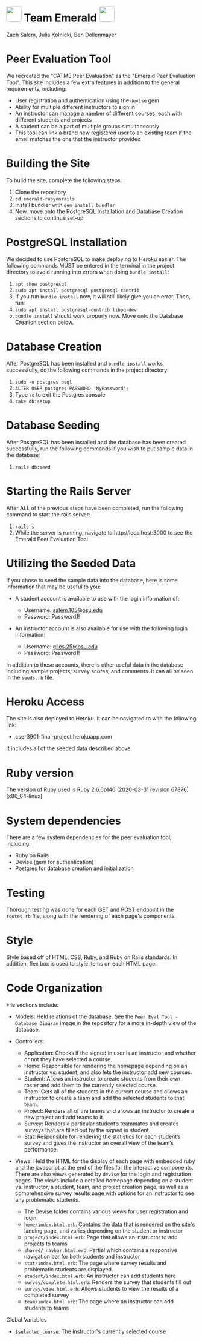 
<h1><img src="https://cdn1.iconfinder.com/data/icons/business-analytics-6/91/Business_analytics_15-512.png" width="40" height="40"> Team Emerald <img src="https://cdn1.iconfinder.com/data/icons/business-analytics-6/91/Business_analytics_15-512.png" width="40" height="40"></h1>

Zach Salem, Julia Kolnicki, Ben Dollenmayer

# Peer Evaluation Tool
We recreated the "CATME Peer Evaluation" as the "Emerald Peer Evaluation Tool". This site includes a few extra features in addition to the general requirements, including:
- User registration and authentication using the `devise` gem
- Ability for multiple different instructors to sign in 
- An instructor can manage a number of different courses, each with different students and projects
- A student can be a part of multiple groups simultaneously
- This tool can link a brand new registered user to an existing team if the email matches the one that the instructor provided 

# Building the Site
To build the site, complete the following steps:
1. Clone the repository
2. `cd emerald-rubyonrails`
3. Install bundler with `gem install bundler`
4. Now, move onto the PostgreSQL Installation and Database Creation sections to continue set-up

# PostgreSQL Installation
We decided to use PostgreSQL to make deploying to Heroku easier. The following commands MUST be entered in the terminal in the project directory to avoid running into errors when doing `bundle install`:
1. `apt show postgresql`
2. `sudo apt install postgresql postgresql-contrib`
3. If you run `bundle install` now, it will still likely give you an error. Then, run:
4. `sudo apt install postgresql-contrib libpq-dev`
5. `bundle install` should work properly now. Move onto the Database Creation section below.

# Database Creation
After PostgreSQL has been installed and `bundle install` works successfully, do the following commands in the project directory:
1. `sudo -u postgres psql`
2. `ALTER USER postgres PASSWORD 'MyPassword';`
3. Type `\q` to exit the Postgres console 
4. `rake db:setup`

# Database Seeding
After PostgreSQL has been installed and the database has been created successfully, run the following commands if you wish to put sample data in the database:
1. `rails db:seed`

# Starting the Rails Server 
After ALL of the previous steps have been completed, run the following command to start the rails server:
1. `rails s`
2. While the server is running, navigate to http://localhost:3000 to see the Emerald Peer Evaluation Tool

# Utilizing the Seeded Data
If you chose to seed the sample data into the database, here is some information that may be useful to you:
- A student account is available to use with the login information of:
  * Username: salem.105@osu.edu
  * Password: Password1!
    
- An instructor account is also available for use with the following login information:
  * Username: giles.25@osu.edu
  * Password: Password1!
    
In addition to these accounts, there is other useful data in the database including sample projects, survey scores, and comments. It can all be seen in the `seeds.rb` file. 

# Heroku Access
The site is also deployed to Heroku. It can be navigated to with the following link:
- cse-3901-final-project.herokuapp.com

It includes all of the seeded data described above.

# Ruby version
The version of Ruby used is Ruby 2.6.6p146 (2020-03-31 revision 67876) [x86_64-linux]
# System dependencies
There are a few system dependencies for the peer evaluation tool, including:
- Ruby on Rails
- Devise (gem for authentication)
- Postgres for database creation and initialization

# Testing
Thorough testing was done for each GET and POST endpoint in the `routes.rb` file, along with the rendering of each page's components.

# Style

Style based off of HTML, CSS, [Ruby](http://ruby-doc.org/), and Ruby on Rails standards. In addition, flex box is used to style items on each HTML page.

# Code Organization
File sections include:
* Models: Held relations of the database. See the `Peer Eval Tool - Database Diagram` image in the repository for a more in-depth view of the database.
- Controllers: 
  * Application: Checks if the signed in user is an instructor and whether or not they have selected a course. 
  * Home: Responsible for rendering the homepage depending on an instructor vs. student, and also lets the instructor add new courses.
  * Student: Allows an instructor to create students from their own roster and add them to the currently selected course.
  * Team: Gets all of the students in the current course and allows an instructor to create a team and add the selected students to that team.
  * Project: Renders all of the teams and allows an instructor to create a new project and add teams to it.
  * Survey: Renders a particular student’s teammates and creates surveys that are filled out by the signed in student.
  * Stat: Responsible for rendering the statistics for each student’s survey and gives the instructor an overall view of the team’s performance. 

- Views: Held the HTML for the display of each page with embedded ruby and the javascript at the end of the files for the interactive components. There are also views generated by `devise` for the login and registration pages.
The views include a detailed homepage depending on a student vs. instructor, a student, team, and project creation page, as well as a comprehensive survey results page with options for an instructor to see any problematic students. 
    * The Devise folder contains various views for user registration and login
    * `home/index.html.erb`: Contains the data that is rendered on the site's landing page, and varies depending on the student or instructor
    * `project/index.html.erb`: Page that allows an instructor to add projects to teams
    * `shared/_navbar.html.erb`: Partial which contains a responsive navigation bar for both students and instructor
    * `stat/index.html.erb`: The page where survey results and problematic students are displayed.
    * `student/index.html.erb`: An instructor can add students here 
    * `survey/complete.html.erb`: Renders the survey that students fill out
    * `survey/view.html.erb`: Allows students to view the results of a completed survey 
    * `team/index.html.erb`: The page where an instructor can add students to teams
  
Global Variables
* `$selected_course`: The instructor's currently selected course